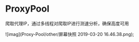 # ProxyPool
爬取代理IP，通过多线程对爬取IP进行测速分析，确保高度可用

![imag](Proxy-Pool/other/屏幕快照 2019-03-20 16.46.38.png);
